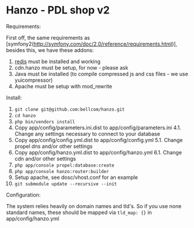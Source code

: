 Hanzo - PDL shop v2
===================

Requirements:

First off, the same requirements as [symfony2(http://symfony.com/doc/2.0/reference/requirements.html)], besides this, we have these addons:

1. [redis](http://redis.io/) must be installed and working
2. cdn.hanzo must be setup, for now - please ask
3. Java must be installed (to compile compressed js and css files - we use yuicompressor)
4. Apache must be setup with mod_rewrite

Install:

1. `git clone git@github.com:bellcom/hanzo.git`
2. `cd hanzo`
3. `php bin/vendors install`
4. Copy app/config/parameters.ini.dist to app/config/parameters.ini
4.1. Change any settings necessary to connect to your database
5. Copy app/config/config.yml.dist to app/config/config.yml
5.1. Change propel dns and/or other settings
6. Copy app/config/hanzo.yml.dist to app/config/hanzo.yml
6.1. Change cdn and/or other settings
7. `php app/console propel:database:create`
8. `php app/console hanzo:router:builder`
9. Setup apache, see dosc/vhost.conf for an example
10. `git submodule update --recursive --init`

Configuration:

The system relies heavily on domain names and tld's. So if you use none standard names, these should be mapped via `tld_map: {}` in app/config/hanzo.yml
